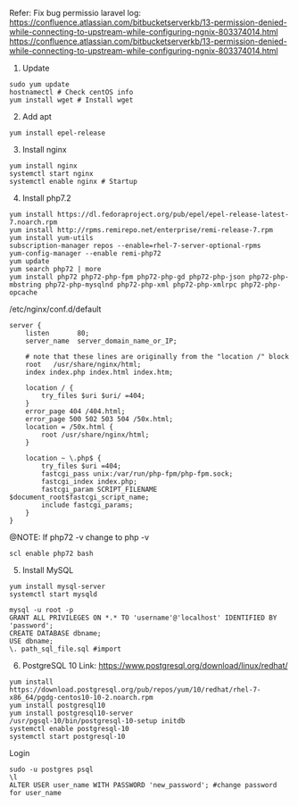 Refer: 
Fix bug permissio laravel log: https://confluence.atlassian.com/bitbucketserverkb/13-permission-denied-while-connecting-to-upstream-while-configuring-ngnix-803374014.html
https://confluence.atlassian.com/bitbucketserverkb/13-permission-denied-while-connecting-to-upstream-while-configuring-ngnix-803374014.html
1. Update
```
sudo yum update
hostnamectl # Check centOS info
yum install wget # Install wget
```
2. Add apt
```
yum install epel-release
```
3. Install nginx
```
yum install nginx
systemctl start nginx
systemctl enable nginx # Startup
```
4. Install php7.2
```
yum install https://dl.fedoraproject.org/pub/epel/epel-release-latest-7.noarch.rpm
yum install http://rpms.remirepo.net/enterprise/remi-release-7.rpm
yum install yum-utils
subscription-manager repos --enable=rhel-7-server-optional-rpms
yum-config-manager --enable remi-php72
yum update
yum search php72 | more
yum install php72 php72-php-fpm php72-php-gd php72-php-json php72-php-mbstring php72-php-mysqlnd php72-php-xml php72-php-xmlrpc php72-php-opcache
```
/etc/nginx/conf.d/default

```
server {
    listen       80;
    server_name  server_domain_name_or_IP;

    # note that these lines are originally from the "location /" block
    root   /usr/share/nginx/html;
    index index.php index.html index.htm;

    location / {
        try_files $uri $uri/ =404;
    }
    error_page 404 /404.html;
    error_page 500 502 503 504 /50x.html;
    location = /50x.html {
        root /usr/share/nginx/html;
    }

    location ~ \.php$ {
        try_files $uri =404;
        fastcgi_pass unix:/var/run/php-fpm/php-fpm.sock;
        fastcgi_index index.php;
        fastcgi_param SCRIPT_FILENAME $document_root$fastcgi_script_name;
        include fastcgi_params;
    }
}
```

@NOTE: If php72 -v change to php -v 

```
scl enable php72 bash
```
5. Install MySQL

```
yum install mysql-server
systemctl start mysqld

mysql -u root -p
GRANT ALL PRIVILEGES ON *.* TO 'username'@'localhost' IDENTIFIED BY 'password';
CREATE DATABASE dbname;
USE dbname;
\. path_sql_file.sql #import
```

6. PostgreSQL 10
Link: https://www.postgresql.org/download/linux/redhat/
```
yum install https://download.postgresql.org/pub/repos/yum/10/redhat/rhel-7-x86_64/pgdg-centos10-10-2.noarch.rpm
yum install postgresql10
yum install postgresql10-server
/usr/pgsql-10/bin/postgresql-10-setup initdb
systemctl enable postgresql-10
systemctl start postgresql-10
```
Login
```
sudo -u postgres psql
\l
ALTER USER user_name WITH PASSWORD 'new_password'; #change password for user_name
```
